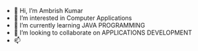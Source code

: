 - 👋 Hi, I’m Ambrish Kumar 
- 👀 I’m interested in Computer Applications
- 🌱 I’m currently learning JAVA PROGRAMMING
- 💞️ I’m looking to collaborate on APPLICATIONS DEVELOPMENT
- 📫 

<!---
Am-brish/Am-brish is a ✨ special ✨ repository because its `README.md` (this file) appears on your GitHub profile.
You can click the Preview link to take a look at your changes.
--->
